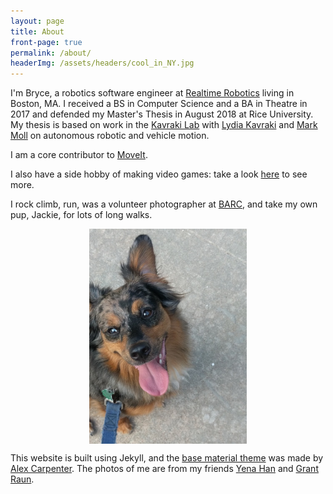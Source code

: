 ```yaml
---
layout: page
title: About
front-page: true
permalink: /about/
headerImg: /assets/headers/cool_in_NY.jpg
---
```


I'm Bryce, a robotics software engineer at [Realtime Robotics](https://rtr.ai) living in Boston, MA.
I received a BS in Computer Science and a BA in Theatre in 2017 and defended my Master's Thesis in August 2018 at Rice University.
My thesis is based on work in the [Kavraki Lab](http://www.kavrakilab.org/)
with [Lydia Kavraki](https://www.cs.rice.edu/~kavraki/) and [Mark Moll](https://www.cs.rice.edu/~mmoll/)
on autonomous robotic and vehicle motion.

I am a core contributor to [MoveIt](https://moveit.ros.org/about/).

[//]: # (TODO: Add a lot more here about my mission statement)

I also have a side hobby of making video games: take a
look [here](/projects) to see more.

I rock climb, run, was a volunteer photographer at [BARC](http://www.houstontx.gov/barc/), and take my own pup, Jackie, for lots of long walks.

<img src="/assets/Jackie.jpg" alt="Jackie Boy" style="width: 50%; display:block; margin-left:auto; margin-right:auto;"/>

This website is built using Jekyll, and the
[base material theme](https://github.com/alexcarpenter/material-jekyll-theme) was made by [Alex Carpenter](https://alexcarpenter.me/).
The photos of me are from my friends [Yena Han](https://yenahan.squarespace.com) and [Grant Raun](https://www.grantraun.com).
